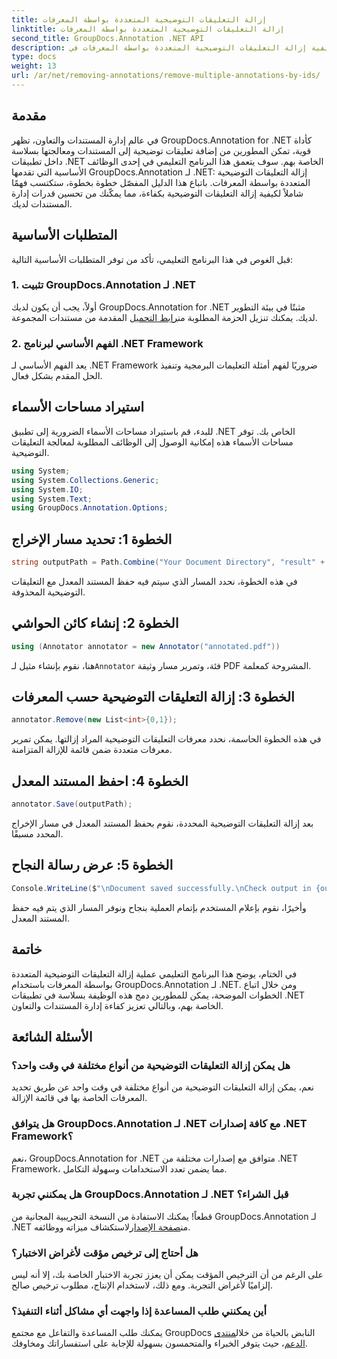 ```yaml
---
title: إزالة التعليقات التوضيحية المتعددة بواسطة المعرفات
linktitle: إزالة التعليقات التوضيحية المتعددة بواسطة المعرفات
second_title: GroupDocs.Annotation .NET API
description: تعرف على كيفية إزالة التعليقات التوضيحية المتعددة بواسطة المعرفات في .NET باستخدام GroupDocs.Annotation، مما يعزز قدرات إدارة المستندات الخاصة بك دون عناء.
type: docs
weight: 13
url: /ar/net/removing-annotations/remove-multiple-annotations-by-ids/
---
```

## مقدمة
في عالم إدارة المستندات والتعاون، تظهر GroupDocs.Annotation for .NET كأداة قوية، تمكن المطورين من إضافة تعليقات توضيحية إلى المستندات ومعالجتها بسلاسة داخل تطبيقات .NET الخاصة بهم. سوف يتعمق هذا البرنامج التعليمي في إحدى الوظائف الأساسية التي تقدمها GroupDocs.Annotation لـ .NET: إزالة التعليقات التوضيحية المتعددة بواسطة المعرفات. باتباع هذا الدليل المفصّل خطوة بخطوة، ستكتسب فهمًا شاملاً لكيفية إزالة التعليقات التوضيحية بكفاءة، مما يمكّنك من تحسين قدرات إدارة المستندات لديك.
## المتطلبات الأساسية
قبل الغوص في هذا البرنامج التعليمي، تأكد من توفر المتطلبات الأساسية التالية:
### 1. تثبيت GroupDocs.Annotation لـ .NET
 أولاً، يجب أن يكون لديك GroupDocs.Annotation for .NET مثبتًا في بيئة التطوير لديك. يمكنك تنزيل الحزمة المطلوبة من[رابط التحميل](https://releases.groupdocs.com/annotation/net/) المقدمة من مستندات المجموعة.
### 2. الفهم الأساسي لبرنامج .NET Framework
يعد الفهم الأساسي لـ .NET Framework ضروريًا لفهم أمثلة التعليمات البرمجية وتنفيذ الحل المقدم بشكل فعال.

## استيراد مساحات الأسماء
للبدء، قم باستيراد مساحات الأسماء الضرورية إلى تطبيق .NET الخاص بك. توفر مساحات الأسماء هذه إمكانية الوصول إلى الوظائف المطلوبة لمعالجة التعليقات التوضيحية.
```csharp
using System;
using System.Collections.Generic;
using System.IO;
using System.Text;
using GroupDocs.Annotation.Options;
```

## الخطوة 1: تحديد مسار الإخراج
```csharp
string outputPath = Path.Combine("Your Document Directory", "result" + Path.GetExtension("input.pdf"));
```
في هذه الخطوة، نحدد المسار الذي سيتم فيه حفظ المستند المعدل مع التعليقات التوضيحية المحذوفة.
## الخطوة 2: إنشاء كائن الحواشي
```csharp
using (Annotator annotator = new Annotator("annotated.pdf"))
```
 هنا، نقوم بإنشاء مثيل لـ`Annotator` فئة، وتمرير مسار وثيقة PDF المشروحة كمعلمة.
## الخطوة 3: إزالة التعليقات التوضيحية حسب المعرفات
```csharp
annotator.Remove(new List<int>{0,1});
```
في هذه الخطوة الحاسمة، نحدد معرفات التعليقات التوضيحية المراد إزالتها. يمكن تمرير معرفات متعددة ضمن قائمة للإزالة المتزامنة.
## الخطوة 4: احفظ المستند المعدل
```csharp
annotator.Save(outputPath);
```
بعد إزالة التعليقات التوضيحية المحددة، نقوم بحفظ المستند المعدل في مسار الإخراج المحدد مسبقًا.
## الخطوة 5: عرض رسالة النجاح
```csharp
Console.WriteLine($"\nDocument saved successfully.\nCheck output in {outputPath}.");
```
وأخيرًا، نقوم بإعلام المستخدم بإتمام العملية بنجاح ونوفر المسار الذي يتم فيه حفظ المستند المعدل.

## خاتمة
في الختام، يوضح هذا البرنامج التعليمي عملية إزالة التعليقات التوضيحية المتعددة بواسطة المعرفات باستخدام GroupDocs.Annotation لـ .NET. ومن خلال اتباع الخطوات الموضحة، يمكن للمطورين دمج هذه الوظيفة بسلاسة في تطبيقات .NET الخاصة بهم، وبالتالي تعزيز كفاءة إدارة المستندات والتعاون.
## الأسئلة الشائعة
### هل يمكن إزالة التعليقات التوضيحية من أنواع مختلفة في وقت واحد؟
نعم، يمكن إزالة التعليقات التوضيحية من أنواع مختلفة في وقت واحد عن طريق تحديد المعرفات الخاصة بها في قائمة الإزالة.
### هل يتوافق GroupDocs.Annotation لـ .NET مع كافة إصدارات .NET Framework؟
نعم، GroupDocs.Annotation for .NET متوافق مع إصدارات مختلفة من .NET Framework، مما يضمن تعدد الاستخدامات وسهولة التكامل.
### هل يمكنني تجربة GroupDocs.Annotation لـ .NET قبل الشراء؟
 قطعاً! يمكنك الاستفادة من النسخة التجريبية المجانية من GroupDocs.Annotation لـ .NET من[صفحة الإصدار](https://releases.groupdocs.com/)لاستكشاف ميزاته ووظائفه.
### هل أحتاج إلى ترخيص مؤقت لأغراض الاختبار؟
على الرغم من أن الترخيص المؤقت يمكن أن يعزز تجربة الاختبار الخاصة بك، إلا أنه ليس إلزاميًا لأغراض التجربة. ومع ذلك، لاستخدام الإنتاج، مطلوب ترخيص صالح.
### أين يمكنني طلب المساعدة إذا واجهت أي مشاكل أثناء التنفيذ؟
 يمكنك طلب المساعدة والتفاعل مع مجتمع GroupDocs النابض بالحياة من خلال[منتدى الدعم](https://forum.groupdocs.com/c/annotation/10)، حيث يتوفر الخبراء والمتحمسون بسهولة للإجابة على استفساراتك ومخاوفك.